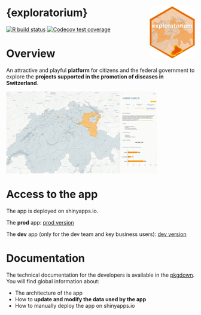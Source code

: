 
<!-- README.md is generated from README.Rmd. Please edit that file -->

# {exploratorium} <img src="man/figures/logo.png" align="right" alt="" width="120" />

<!-- badges: start -->

[![R build
status](https://forge.thinkr.fr/promotionsante/exploratorium/badges/main/pipeline.svg)](https://forge.thinkr.fr/promotionsante/exploratorium/-/pipelines)
[![Codecov test
coverage](https://forge.thinkr.fr/promotionsante/exploratorium/badges/main/coverage.svg)](https://forge.thinkr.fr/promotionsante/exploratorium/commits/main)
<!-- badges: end -->

# Overview

An attractive and playful **platform** for citizens and the federal
government to explore the **projects supported in the promotion of
diseases in Switzerland**.

<img src="man/figures/screenshot_app.png" align="center" alt="" width="80%" />

# Access to the app

The app is deployed on shinyapps.io.

The **prod** app: [prod
version](https://prevention.shinyapps.io/exploratorium/)

The **dev** app (only for the dev team and key business users): [dev
version](https://prevention.shinyapps.io/exploratorium-dev/)

# Documentation

The technical documentation for the developers is available in the
[pkgdown](https://promotionsante.pages.thinkr.fr/exploratorium). You will
find global information about:

- The architecture of the app
- How to **update and modify the data used by the app**
- How to manually deploy the app on shinyapps.io

